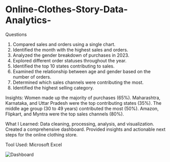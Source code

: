 # Online-Clothes-Story-Data-Analytics-
Questions
1. Compared sales and orders using a single chart.
2. Identified the month with the highest sales and orders.
3. Analyzed the gender breakdown of purchases in 2023.
4. Explored different order statuses throughout the year.
5. Identified the top 10 states contributing to sales.
6. Examined the relationship between age and gender based on the number of orders.
7. Determined which sales channels were contributing the most.
8. Identified the highest selling category.

Insights:
Women made up the majority of purchases (65%).
Maharashtra, Karnataka, and Uttar Pradesh were the top contributing states (35%).
The middle age group (30 to 49 years) contributed the most (50%).
Amazon, Flipkart, and Myntra were the top sales channels (80%).

What I Learned:
Data cleaning, processing, analysis, and visualization.
Created a comprehensive dashboard.
Provided insights and actionable next steps for the online clothing store.

Tool Used: Microsoft Excel

![Dashboard](https://github.com/Animeshgehlot/Online-Clothes-Story-Data-Analytics-/assets/168953673/d620f117-b7e2-4fb4-bc45-5c074ce6555f)
